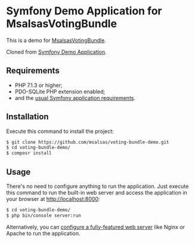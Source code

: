 Symfony Demo Application for MsalsasVotingBundle
================================================

This is a demo for [MsalsasVotingBundle](https://github.com/msalsas/voting-bundle).
 
Cloned from [Symfony Demo Application](https://github.com/symfony/demo).

Requirements
------------

  * PHP 7.1.3 or higher;
  * PDO-SQLite PHP extension enabled;
  * and the [usual Symfony application requirements][1].

Installation
------------

Execute this command to install the project:

```bash
$ git clone https://github.com/msalsas/voting-bundle-demo.git
$ cd voting-bundle-demo/
$ composr install
```

Usage
-----

There's no need to configure anything to run the application. Just execute this
command to run the built-in web server and access the application in your
browser at <http://localhost:8000>:

```bash
$ cd voting-bundle-demo/
$ php bin/console server:run
```

Alternatively, you can [configure a fully-featured web server][2] like Nginx
or Apache to run the application.


[1]: https://symfony.com/doc/current/reference/requirements.html
[2]: https://symfony.com/doc/current/cookbook/configuration/web_server_configuration.html
